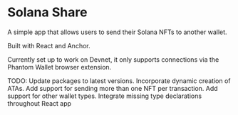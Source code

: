 # Solana Share

A simple app that allows users to send their Solana NFTs to another wallet.

Built with React and Anchor.

Currently set up to work on Devnet, it only supports connections via the Phantom Wallet browser extension.

TODO:
Update packages to latest versions.
Incorporate dynamic creation of ATAs.
Add support for sending more than one NFT per transaction.
Add support for other wallet types.
Integrate missing type declarations throughout React app
